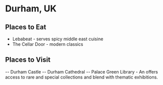 # Durham, UK

## Places to Eat
- Lebabeat - serves spicy middle east cuisine  
- The Cellar Door - modern classics

## Places to Visit
-- Durham Castle
-- Durham Cathedral
-- Palace Green Library - An offers access to rare and special collections and blend with thematic exhibitions.